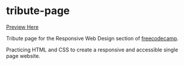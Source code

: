 # tribute-page

[Preview Here](https://memitaru.github.io/tribute-page/)

Tribute page for the Responsive Web Design section of [freecodecamp](https://www.freecodecamp.org/).

Practicing HTML and CSS to create a responsive and accessible single page website.
